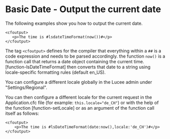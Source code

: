 <!--
{
  "title": "Basic Date",
  "id": "cookbook-basic-date",
  "description": "Learn how to output the current date in Lucee.",
  "categories": [
    "datetime"
  ],
  "keywords": [
    "Date",
    "Current date",
    "lsDateTimeFormat",
    "now",
    "setLocale",
    "Application.cfc",
    "Locale"
  ]
}
-->

# Basic Date - Output the current date

The following examples show you how to output the current date.

```run
<cfoutput>
   <p>The time is #lsdateTimeFormat(now())#</p>
</cfoutput>
```

The tag `<cfoutput>` defines for the compiler that everything within a `##` is a code expression and needs to be parsed accordingly. the function `now()` is a function call that returns a date object containing the current time. [function-lsDateTimeFormat] then converts that date to a string using locale-specific formatting rules (default en_US).

You can configure a different locale globally in the Lucee admin under "Settings/Regional".

You can then configure a different locale for the current request in the Application.cfc file (for example: `this.locale="de_CH"`) or with the help of the function [function-setLocale] or as an argument of the function call itself as follows:

```run
<cfoutput>
    <p>The time is #lsDateTimeFormat(date:now(),locale:'de_CH')#</p>
</cfoutput>
```

